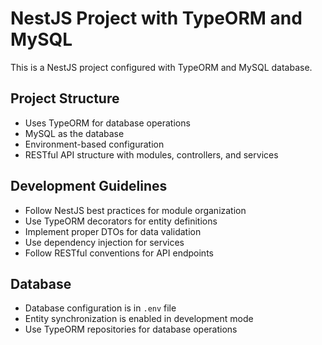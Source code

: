 <!-- Use this file to provide workspace-specific custom instructions to Copilot. For more details, visit https://code.visualstudio.com/docs/copilot/copilot-customization#_use-a-githubcopilotinstructionsmd-file -->

# NestJS Project with TypeORM and MySQL

This is a NestJS project configured with TypeORM and MySQL database.

## Project Structure

- Uses TypeORM for database operations
- MySQL as the database
- Environment-based configuration
- RESTful API structure with modules, controllers, and services

## Development Guidelines

- Follow NestJS best practices for module organization
- Use TypeORM decorators for entity definitions
- Implement proper DTOs for data validation
- Use dependency injection for services
- Follow RESTful conventions for API endpoints

## Database

- Database configuration is in `.env` file
- Entity synchronization is enabled in development mode
- Use TypeORM repositories for database operations
